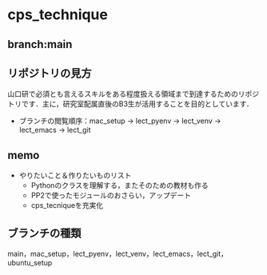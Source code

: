 # cps_technique
## branch:main

## リポジトリの見方
山口研で必須とも言えるスキルをある程度扱える領域まで到達するためのリポジトリです．主に，研究室配属直後のB3生が活用することを目的としています．
- ブランチの閲覧順序：mac_setup -> lect_pyenv -> lect_venv -> lect_emacs -> lect_git

## memo 
- やりたいこと＆作りたいものリスト
	- Pythonのクラスを理解する，またそのための教材も作る
	- PP2で使ったモジュールのおさらい，アップデート
	- cps_tecniqueを充実化

## ブランチの種類
main，mac_setup，lect_pyenv，lect_venv，lect_emacs，lect_git，ubuntu_setup
